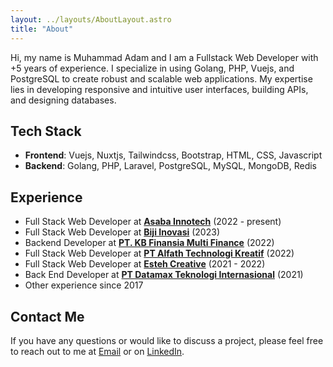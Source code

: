 ```yaml
---
layout: ../layouts/AboutLayout.astro
title: "About"
---
```


Hi, my name is Muhammad Adam and I am a Fullstack Web Developer with +5 years of experience. I specialize in using Golang, PHP, Vuejs, and PostgreSQL to create robust and scalable web applications. My expertise lies in developing responsive and intuitive user interfaces, building APIs, and designing databases.

## Tech Stack

- **Frontend**: Vuejs, Nuxtjs, Tailwindcss, Bootstrap, HTML, CSS, Javascript
- **Backend**: Golang, PHP, Laravel, PostgreSQL, MySQL, MongoDB, Redis

## Experience

- Full Stack Web Developer at [**Asaba Innotech**](https://asaba.co.id/) (2022 - present)
- Full Stack Web Developer at [**Biji Inovasi**](https://bijii.co.id/) (2023)
- Backend Developer at [**PT. KB Finansia Multi Finance**](https://www.kreditplus.com/) (2022)
- Full Stack Web Developer at [**PT Alfath Technologi Kreatif**](https://alfathtech.co.id/) (2022)
- Full Stack Web Developer at [**Esteh Creative**](https://www.esteh.id/) (2021 - 2022)
- Back End Developer at [**PT Datamax Teknologi Internasional**](https://www.datamax.co.id/) (2021)
- Other experience since 2017

## Contact Me

If you have any questions or would like to discuss a project, please feel free to reach out to me at [Email](mailto:bangadam.dev@gmail.com) or on [LinkedIn](https://www.linkedin.com/in/bangadam/).
